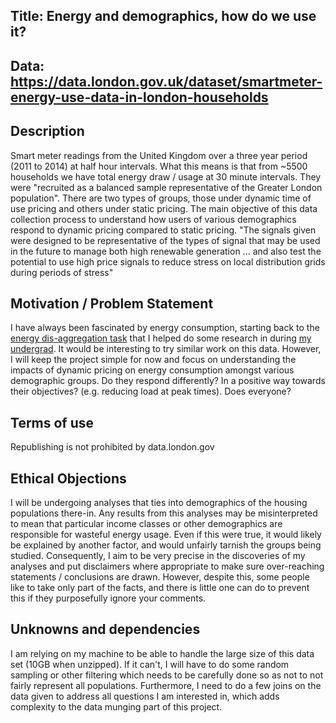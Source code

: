 ## Title: Energy and demographics, how do we use it?
## Data: https://data.london.gov.uk/dataset/smartmeter-energy-use-data-in-london-households
## Description
Smart meter readings from the United Kingdom over a three year period (2011 to 2014) at half hour intervals. What this means is that from ~5500 households we have total energy draw / usage at 30 minute intervals. They were "recruited as a balanced sample representative of the Greater London population". There are two types of groups, those under dynamic time of use pricing and others under static pricing. The main objective of this data collection process to understand how users of various demographics respond to dynamic pricing compared to static pricing. "The signals given were designed to be representative of the types of signal that may be used in the future to manage both high renewable generation ... and also test the potential to use high price signals to reduce stress on local distribution grids during periods of stress"

## Motivation / Problem Statement
I have always been fascinated by energy consumption, starting back to the [energy dis-aggregation task](https://web.stanford.edu/group/peec/cgi-bin/docs/events/2011/becc/presentations/3%20Disaggregation%20The%20Holy%20Grail%20-%20Carrie%20Armel.pdf) that I helped do some research in during [my undergrad](https://aaai.org/ojs/index.php/AAAI/article/view/3872). It would be interesting to try similar work on this data. However, I will keep the project simple for now and focus on understanding the impacts of dynamic pricing on energy consumption amongst various demographic groups. Do they respond differently? In a positive way towards their objectives? (e.g. reducing load at peak times). Does everyone?

## Terms of use
Republishing is not prohibited by data.london.gov
## Ethical Objections
I will be undergoing analyses that ties into demographics of the housing populations there-in. Any results from this analyses may be misinterpreted to mean that particular income classes or other demographics are responsible for wasteful energy usage. Even if this were true, it would likely be explained by another factor, and would unfairly tarnish the groups being studied. Consequently, I aim to be very precise in the discoveries of my analyses and put disclaimers where appropriate to make sure over-reaching statements / conclusions are drawn. However, despite this, some people like to take only part of the facts, and there is little one can do to prevent this if they purposefully ignore your comments.
## Unknowns and dependencies
I am relying on my machine to be able to handle the large size of this data set (10GB when unzipped). If it can't, I will have to do some random sampling or other filtering which needs to be carefully done so as not to not fairly represent all populations. Furthermore, I need to do a few joins on the data given to address all questions I am interested in, which adds complexity to the data munging part of this project.
